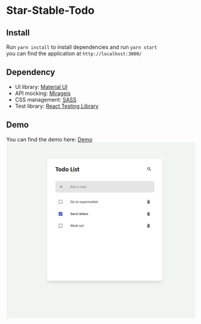 # Star-Stable-Todo

## Install
Run ```yarn install``` to install dependencies and run ```yarn start```  
you can find the application at ```http://localhost:3000/```

## Dependency
* UI library: [Material UI](https://v4.mui.com/)
* API mocking: [Miragejs](https://miragejs.com/)
* CSS management: [SASS](https://sass-lang.com/)
* Test library: [React Testing Library](https://testing-library.com/)

## Demo
You can find the demo here: [Demo](https://andylvyp.github.io/star-stable-todo/)
![](https://github.com/andylvyp/star-stable-todo/blob/master/screenshot.png)